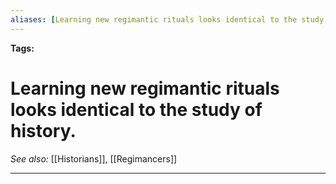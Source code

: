 ```yaml
---
aliases: [Learning new regimantic rituals looks identical to the study of history.]
---
```


**Tags:** 
# Learning new regimantic rituals looks identical to the study of history.
*See also:* [[Historians]], [[Regimancers]]
___
